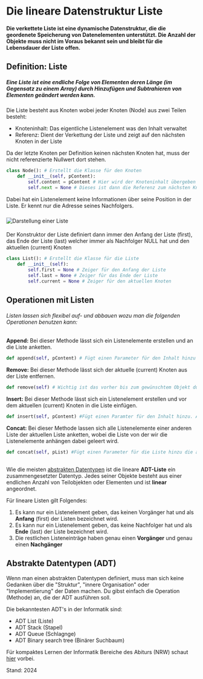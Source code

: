# Die lineare Datenstruktur Liste

#### Die verkettete Liste ist eine dynamische Datenstruktur, die die geordenete Speicherung von Datenelementen unterstützt. Die Anzahl der Objekte muss nicht im Voraus bekannt sein und bleibt für die Lebensdauer der Liste offen.

## Definition: Liste

##### Eine Liste ist eine endliche Folge von Elementen deren Länge (im Gegensatz zu einem Array) durch Hinzufügen und Subtrahieren von Elementen geändert werden kann.

Die Liste besteht aus Knoten wobei jeder Knoten (Node) aus zwei Teilen besteht:

- Knoteninhalt: Das eigentliche Listenelement was den Inhalt verwaltet
- Referenz: Dient der Verkettung der Liste und zeigt auf den nächsten Knoten in der Liste

Da der letzte Knoten per Definition keinen nächsten Knoten hat, muss der nicht referenzierte Nullwert dort stehen.

```python
class Node(): # Erstellt die Klasse für den Knoten
    def __init__(self, pContent):
        self.content = pContent # Hier wird der Knoteninhalt übergeben
        self.next = None # Dieses ist dann die Referenz zum nächsten Knoten
```
Dabei hat ein Listenelement keine Informationen über seine Position in der Liste. Er kennt nur die Adresse seines Nachfolgers.
###
![Darstellung einer Liste](https://perlgeek.de/images/dmisc/sll02.png)
####
Der Konstruktor der Liste definiert dann immer den Anfang der Liste (first), das Ende der Liste (last) welcher immer als Nachfolger NULL hat und den aktuellen (current) Knoten
```python
class List(): # Erstellt die Klasse für die Liste
    def __init__(self):
        self.first = None # Zeiger für den Anfang der Liste
        self.last = None # Zeiger für das Ende der Liste
        self.current = None # Zeiger für den aktuellen Knoten
```

## Operationen mit Listen

###### Listen lassen sich flexibel auf- und abbauen wozu man die folgenden Operationen benutzen kann:

**Append:** Bei dieser Methode lässt sich ein Listenelemente erstellen und an die Liste anketten.
```python
def append(self, pContent) # Fügt einen Parameter für den Inhalt hinzu
```
**Remove:** Bei dieser Methode lässt sich der aktuelle (current) Knoten aus der Liste entfernen.
```python
def remove(self) # Wichtig ist das vorher bis zum gewünschtem Objekt durch iteriert wurde
```
**Insert:** Bei dieser Methode lässt sich ein Listenelement erstellen und vor dem aktuellen (current) Knoten in die Liste einfügen.
```python
def insert(self, pContent) #Fügt einen Paramter für den Inhalt hinzu. Auch hier wichtig vorher durch zu iterarieren zum gewünschtem Knoten
```
**Concat:** Bei dieser Methode lassen sich alle Listenelemente einer anderen Liste der aktuellen Liste anketten, wobei die Liste von der wir die Listenelemente anhängen dabei geleert wird.
```python
def concat(self, pList) #Fügt einen Parameter für die Liste hinzu die angehang werden soll
```
##
Wie die meisten [abstrakten Datentypen](#abstrakte-datentypen-adt) ist die lineare **ADT-Liste** ein zusammengesetzter Datentyp. Jedes seiner Objekte besteht aus einer endlichen Anzahl von Teilobjekten oder Elementen und ist **linear** angeordnet.

Für lineare Listen gilt Folgendes:
1. Es kann nur ein Listenelement geben, das keinen Vorgänger hat und als **Anfang** (first) der Listen bezeichnet wird. 
2. Es kann nur ein Listenelement geben, das keine Nachfolger hat und als **Ende** (last) der Liste bezeichnet wird.
3. Die restlichen Listeneinträge haben genau einen **Vorgänger** und genau einen **Nachgänger**

## Abstrakte Datentypen (ADT)

Wenn man einen abstrakten Datentypen definiert, muss man sich keine Gedanken über die "Struktur", "innere Organisation" oder "Implementierung" der Daten machen. Du gibst einfach die Operation (Methode) an, die der ADT ausführen soll. 

Die bekanntesten ADT's in der Informatik sind:
- ADT List (Liste)
- ADT Stack (Stapel)
- ADT Queue (Schlagnge)
- ADT Binary search tree (Binärer Suchbaum)

Für kompaktes Lernen der Informatik Bereiche des Abiturs (NRW) schaut [hier](https://www.jonahsimon.de/informatik/lineare-strukturen-sortierung) vorbei.

Stand: 2024
